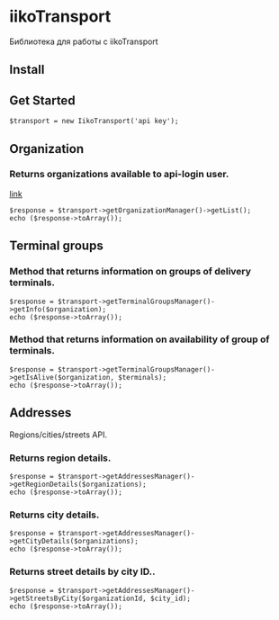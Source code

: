 # iikoTransport
Библиотека для работы с  iikoTransport 


## Install 

## Get Started
```
$transport = new IikoTransport('api key'); 
```


## Organization 

### Returns organizations available to api-login user. 
[link]('https://api-ru.iiko.services/#tag/Organizations')
```
$response = $transport->getOrganizationManager()->getList();
echo ($response->toArray()); 
```

## Terminal groups
### Method that returns information on groups of delivery terminals.
```
$response = $transport->getTerminalGroupsManager()->getInfo($organization);
echo ($response->toArray()); 
```
### Method that returns information on availability of group of terminals.
```
$response = $transport->getTerminalGroupsManager()->getIsAlive($organization, $terminals);
echo ($response->toArray()); 
```

## Addresses 
Regions/cities/streets API. 

### Returns region details.
```
$response = $transport->getAddressesManager()->getRegionDetails($organizations);
echo ($response->toArray()); 
```

### Returns city details. 
```
$response = $transport->getAddressesManager()->getCityDetails($organizations);
echo ($response->toArray()); 
```
### Returns street details by city ID.. 
```
$response = $transport->getAddressesManager()->getStreetsByCity($organizationId, $city_id);
echo ($response->toArray()); 
```
